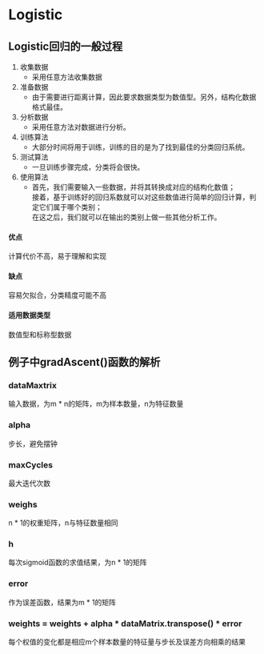 # Logistic
## Logistic回归的一般过程
1. 收集数据
	* 采用任意方法收集数据
1. 准备数据
	* 由于需要进行距离计算，因此要求数据类型为数值型。另外，结构化数据格式最佳。
1. 分析数据
	* 采用任意方法对数据进行分析。
1. 训练算法
	* 大部分时间将用于训练，训练的目的是为了找到最佳的分类回归系统。
1. 测试算法
	* 一旦训练步骤完成，分类将会很快。
1. 使用算法
	* 首先，我们需要输入一些数据，并将其转换成对应的结构化数值；<br>接着，基于训练好的回归系数就可以对这些数值进行简单的回归计算，判定它们属于哪个类别；<br>在这之后，我们就可以在输出的类别上做一些其他分析工作。

#### 优点
计算代价不高，易于理解和实现

#### 缺点
容易欠拟合，分类精度可能不高

#### 适用数据类型
数值型和标称型数据

## 例子中gradAscent()函数的解析
### dataMaxtrix
输入数据，为m * n的矩阵，m为样本数量，n为特征数量
### alpha
步长，避免摆钟
### maxCycles
最大迭代次数
### weighs
n * 1的权重矩阵，n与特征数量相同
### h
每次sigmoid函数的求值结果，为n * 1的矩阵
### error
作为误差函数，结果为m * 1的矩阵
### weights = weights + alpha * dataMatrix.transpose() * error
每个权值的变化都是相应m个样本数量的特征量与步长及误差方向相乘的结果
